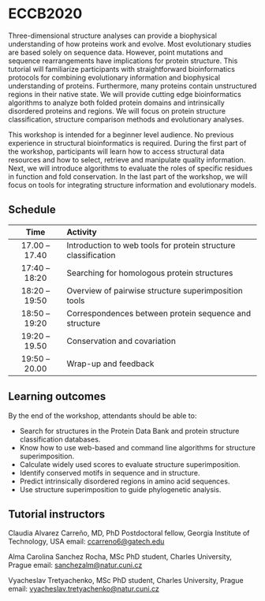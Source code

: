 # ECCB2020
Three-dimensional structure analyses can provide a biophysical understanding of how proteins work and evolve. Most evolutionary studies are based solely on sequence data. However, point mutations and sequence rearrangements have implications for protein structure. This tutorial will familiarize participants with straightforward bioinformatics protocols for combining evolutionary information and biophysical understanding of proteins. Furthermore, many proteins contain unstructured regions in their native state. We will provide cutting edge bioinformatics algorithms to analyze both folded protein domains and intrinsically disordered proteins and regions. We will focus on protein structure classification, structure comparison methods and evolutionary analyses.  

This workshop is intended for a beginner level audience. No previous experience in structural bioinformatics is required. During the first part of the workshop, participants will learn how to access structural data resources and how to select, retrieve and manipulate quality information. Next, we will introduce algorithms to evaluate the roles of specific residues in function and fold conservation. In the last part of the workshop, we will focus on tools for integrating structure information and evolutionary models.

## Schedule

| Time          | Activity |
| :-----------: | :-----|
| 17.00 – 17.40 | Introduction to web tools for protein structure classification |
| 17:40 – 18:20 | Searching for homologous protein structures |
| 18:20 – 19:50 | Overview of pairwise structure superimposition tools |
| 18:50 – 19:20 | Correspondences between protein sequence and structure |
| 19:20 – 19.50 | Conservation and covariation |
| 19:50 – 20.00 | Wrap-up and feedback | 

 
## Learning outcomes
By the end of the workshop, attendants should be able to:
- Search for structures in the Protein Data Bank and protein structure classification databases.
- Know how to use web-based and command line algorithms for structure superimposition.
- Calculate widely used scores to evaluate structure superimposition.
- Identify conserved motifs in sequence and in structure.
- Predict intrinsically disordered regions in amino acid sequences.
- Use structure superimposition to guide phylogenetic analysis.

## Tutorial instructors
Claudia Alvarez Carreño, MD, PhD Postdoctoral fellow, Georgia Institute of Technology, USA
email: ccarreno6@gatech.edu	

Alma Carolina Sanchez Rocha, MSc PhD student, Charles University, Prague
email: sanchezalm@natur.cuni.cz

Vyacheslav Tretyachenko, MSc PhD student, Charles University, Prague
email: vyacheslav.tretyachenko@natur.cuni.cz	
